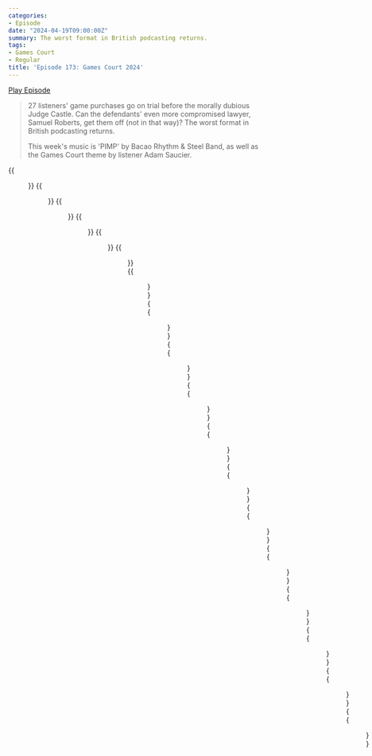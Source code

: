 ```yaml
---
categories:
- Episode
date: "2024-04-19T09:00:00Z"
summary: The worst format in British podcasting returns.
tags:
- Games Court
- Regular
title: 'Episode 173: Games Court 2024'
---
```


[Play Episode](https://www.patreon.com/posts/episode-173-2024-102518740)
> 27 listeners' game purchases go on trial before the morally dubious Judge Castle. Can the defendants' even more compromised lawyer, Samuel Roberts, get them off (not in that way)? The worst format in British podcasting returns.
>
> This week's music is 'PIMP' by Bacao Rhythm & Steel Band, as well as the Games Court theme by listener Adam Saucier.

{{<figure 
    src="/assets/images/anatomy-of-a-fall.jpeg" 
    caption="Image Credit: RyanPlugs" 
    alt="Anatomy of a Fall">}}
{{<figure 
    src="/assets/images/anatomy-of-a-fall-1.jpeg" 
    alt="Anatomy of a Fall" >}}
{{<figure 
    src="/assets/images/anatomy-of-a-fall-2.jpeg" 
    alt="Anatomy of a Fall" >}}
{{<figure 
    src="/assets/images/gladiator.jpeg" 
    caption="Image Credit: camp_bell" 
    alt="Gladiator">}}
{{<figure 
    src="/assets/images/staggering-amount.jpeg" 
    alt="Staggering Amount" >}}
{{<figure 
    src="/assets/images/back-on-the-menu.jpeg" 
    caption="Image Credit: NaesLyn" 
    alt="Back on the Menu">}}
{{<figure 
    src="/assets/images/transcription.jpeg" 
    alt="Transcription" >}}
{{<figure 
    src="/assets/images/samuel-photoshop.jpeg" 
    alt="Samuel Photoshop" >}}
{{<figure 
    src="/assets/images/samuel-photoshop-1.jpeg" 
    alt="Samuel Photoshop" >}}
{{<figure 
    src="/assets/images/samuel-photoshop-2.jpeg" 
    alt="Samuel Photoshop" >}}
{{<figure 
    src="/assets/images/samuel-photoshop-3.jpeg" 
    alt="Samuel Photoshop" >}}
{{<figure 
    src="/assets/images/samuel-photoshop-4.jpeg" 
    alt="Samuel Photoshop" >}}
{{<figure 
    src="/assets/images/samuel-photoshop-5.jpeg" 
    alt="Samuel Photoshop" >}}
{{<figure 
    src="/assets/images/games-court-mood.jpeg" 
    alt="Games Court Mood" >}}
{{<figure 
    src="/assets/images/games-court-mood-1.jpeg" 
    alt="Games Court Mood" >}}
{{<figure 
    src="/assets/images/castle-island-lore-1.jpeg" 
    alt="Castle Island Lore" >}}
{{<figure 
    src="/assets/images/castle-island-lore-2.jpeg" 
    alt="Castle Island Lore" >}}
{{<figure 
    src="/assets/images/playstation-truck.jpeg" 
    alt="PlayStation truck" >}}
